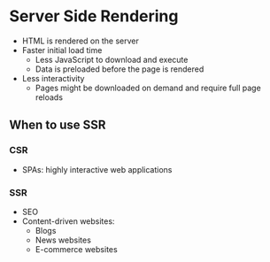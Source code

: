 # Server Side Rendering

- HTML is rendered on the server
- Faster initial load time
  - Less JavaScript to download and execute
  - Data is preloaded before the page is rendered
- Less interactivity
  - Pages might be downloaded on demand and require full page reloads

## When to use SSR

### CSR

- SPAs: highly interactive web applications

### SSR

- SEO
- Content-driven websites:
  - Blogs
  - News websites
  - E-commerce websites
